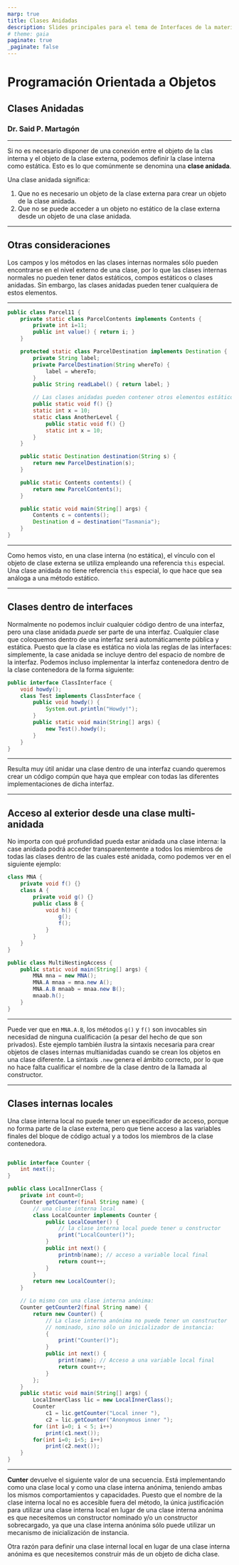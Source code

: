 ```yaml
---
marp: true
title: Clases Anidadas
description: Slides principales para el tema de Interfaces de la materia Programación Orientada a Objetos, impartida por el Dr. Said Polanco Martagón.
# theme: gaia
paginate: true
_paginate: false
---
```


# Programación Orientada a Objetos
## Clases Anidadas
### Dr. Said P. Martagón
---

Si no es necesario disponer de una conexión entre el objeto de la clas interna y el objeto de la clase externa, podemos definir la clase interna como estática. Esto es lo que comúnmente se denomina una **clase anidada**.

Una clase anidada significa:

  1. Que no es necesario un objeto de la clase externa para crear un objeto de la clase anidada.
  1. Que no se puede acceder a un objeto no estático de la clase externa desde un objeto de una clase anidada.

---

## Otras consideraciones

Los campos y los métodos en las clases internas normales sólo pueden encontrarse en el nivel externo de una clase, por lo que las clases internas normales no pueden tener datos estáticos, compos estáticos o clases anidadas. Sin embargo, las clases anidadas pueden tener cualquiera de estos elementos.

---

```Java
public class Parcel11 {
    private static class ParcelContents implements Contents {
        private int i=11;
        public int value() { return i; }
    }

    protected static class ParcelDestination implements Destination {
        private String label;
        private ParcelDestination(String whereTo) {
            label = whereTo;
        }
        public String readLabel() { return label; }

        // Las clases anidadas pueden contener otros elementos estáticos:
        public static void f() {}
        static int x = 10;
        static class AnotherLevel {
            public static void f() {}
            static int x = 10;
        }
    }

    public static Destination destination(String s) {
        return new ParcelDestination(s);
    }

    public static Contents contents() {
        return new ParcelContents();
    }

    public static void main(String[] args) {
        Contents c = contents();
        Destination d = destination("Tasmania");
    }
}
```

---

Como hemos visto, en una clase interna (no estática), el vínculo con el objeto de clase externa se utiliza empleando una referencia `this` especial. Una clase anidada no tiene referencia `this` especial, lo que hace que sea análoga a una método estático.

---

## Clases dentro de interfaces

Normalmente no podemos incluir cualquier código dentro de una interfaz, pero una clase anidada *puede* ser parte de una interfaz. Cualquier clase que coloquemos dentro de una interfaz será automáticamente pública y estática. Puesto que la clase es estática no viola las reglas de las interfaces: simplemente, la case anidada se incluye dentro del espacio de nombre de la interfaz. Podemos incluso implementar la interfaz contenedora dentro de la clase contenedora de la forma siguiente:

```Java
public interface ClassInterface {
    void howdy();
    class Test implements ClassInterface {
        public void howdy() {
            System.out.println("Howdy!");
        }
        public static void main(String[] args) {
            new Test().howdy();
        }
    }
}
```

---

Resulta muy útil anidar una clase dentro de una interfaz cuando queremos crear un código compún que haya que emplear con todas las diferentes implementaciones de dicha interfaz.

---

## Acceso al exterior desde una clase multi-anidada

No importa con qué profundidad pueda estar anidada una clase interna: la case anidada podrá acceder transparentemente a todos los miembros de todas las clases dentro de las cuales esté anidada, como  podemos ver en el siguiente ejemplo:

```Java
class MNA {
    private void f() {}
    class A {
        private void g() {}
        public class B {
            void h() {
                g();
                f();
            }
        }
    }
}

public class MultiNestingAccess {
    public static void main(String[] args) {
        MNA mna = new MNA();
        MNA.A mnaa = mna.new A();
        MNA.A.B mnaab = mnaa.new B();
        mnaab.h();
    }
}
```

---

Puede ver que en `MNA.A.B`, los métodos `g()` y `f()` son invocables sin necesidad de ninguna cualificación (a pesar del hecho de que son privados). Este ejemplo también ilustra la sintaxis necesaria para crear objetos de clases internas multianidadas cuando se crean los objetos en una clase diferente. La sintaxis `.new` genera el ámbito correcto, por lo que no hace falta cualificar el nombre de la clase dentro de la llamada al constructor.

---

## Clases internas locales

Una clase interna local no puede tener un especificador de acceso, porque no forma parte de la clase externa, pero que tiene acceso a las variables finales del bloque de código actual y a todos los miembros de la clase contenedora.
```Java

public interface Counter {
    int next();
}

public class LocalInnerClass {
    private int count=0;
    Counter getCounter(final String name) {
        // una clase interna local
        class LocalCounter implements Counter {
            public LocalCounter() {
                // la clase interna local puede tener u constructor
                print("LocalCounter()");
            }
            public int next() {
                printnb(name); // acceso a variable local final
                return count++;
            }
        }
        return new LocalCounter();
    }

    // Lo mismo con una clase interna anónima:
    Counter getCounter2(final String name) {
        return new Counter() {
            // La clase interna anónima no puede tener un constructor
            // nominado, sino sólo un inicializador de instancia:
            {
                print("Counter()");
            }
            public int next() {
                print(name); // Acceso a una variable local final
                return count++;
            }
        };
    }
    public static void main(String[] args) {
        LocalInnerClass lic = new LocalInnerClass();
        Counter
            c1 = lic.getCounter("Local inner "),
            c2 = lic.getCounter("Anonymous inner ");
        for (int i=0; i < 5; i++)
            print(c1.next());
        for(int i=0; i<5; i++)
            print(c2.next());
    }
}
```
---

**Cunter** devuelve el siguiente valor de una secuencia. Está implementando como una clase local y como una clase interna anónima, teniendo ambas los mismos comportamientos y capacidades. Puesto que el nombre de la clase interna local no es accesible fuera del método, la única justificación para utilizar una clase interna local en lugar de una clase interna anónima es que necesitemos un constructor nominado y/o un constructor sobrecargado, ya que una clase interna anónima sólo puede utilizar un mecanismo de inicialización de instancia.

Otra razón para definir una clase internal local en lugar de una clase interna anónima es que necesitemos construir más de un objeto de dicha clase.